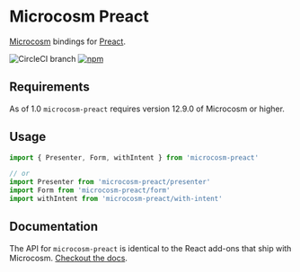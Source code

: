 # Microcosm Preact

[Microcosm](https://github.com/vigetlabs/microcosm) bindings for [Preact](https://github.com/developit/preact).

![CircleCI branch](https://img.shields.io/circleci/project/github/vigetlabs/microcosm-preact/master.svg?style=flat-square)
[![npm](https://img.shields.io/npm/v/microcosm-preact.svg?style=flat-square)](https://www.npmjs.com/package/microcosm-preact)

## Requirements

As of 1.0 `microcosm-preact` requires version 12.9.0 of Microcosm or
higher.

## Usage

```javascript
import { Presenter, Form, withIntent } from 'microcosm-preact'

// or
import Presenter from 'microcosm-preact/presenter'
import Form from 'microcosm-preact/form'
import withIntent from 'microcosm-preact/with-intent'
```

## Documentation

The API for `microcosm-preact` is identical to the React add-ons that
ship with Microcosm. [Checkout the docs](http://code.viget.com/microcosm/api/#addons).
